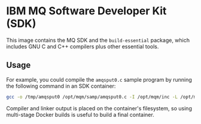 # IBM MQ Software Developer Kit (SDK)

This image contains the MQ SDK and the `build-essential` package, which includes GNU C and C++ compilers plus other essential tools.

## Usage

For example, you could compile the `amqsput0.c` sample program by running the following command in an SDK container:

```sh
gcc -o /tmp/amqsput0 /opt/mqm/samp/amqsput0.c -I /opt/mqm/inc -L /opt/mqm/lib64 -lmqm
```

Compiler and linker output is placed on the container's filesystem, so using multi-stage Docker builds is useful to build a final container.
